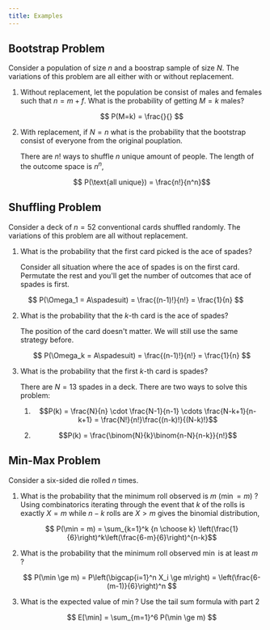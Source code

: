 ```yaml
---
title: Examples
---
```


## Bootstrap Problem
Consider a population of size $n$ and a boostrap sample of size $N$. The variations of this problem are all either with or without replacement.

1. Without replacement, let the population be consist of males and females such that $n=m+f$. What is the probability of getting $M=k$ males?

    $$ P(M=k) = \frac{}{} $$

2. With replacement, if $N=n$ what is the probability that the bootstrap consist of everyone from the original pouplation.

    There are $n!$ ways to shuffle $n$ unique amount of people. The length of the outcome space is $n^n$,

    $$ P(\text{all unique}) = \frac{n!}{n^n}$$

## Shuffling Problem

Consider a deck of $n=52$ conventional cards shuffled randomly. The variations of this problem are all without replacement.

1. What is the probability that the first card picked is the ace of spades?

    Consider all situation where the ace of spades is on the first card. Permutate the rest and you'll get the number of outcomes that ace of spades is first.

$$
    P(\Omega_1 = A\spadesuit) = \frac{(n-1)!}{n!} = \frac{1}{n}
$$

2. What is the probability that the $k$-th card is the ace of spades?

    The position of the card doesn't matter. We will still use the same strategy before.

    $$
    P(\Omega_k = A\spadesuit) = \frac{(n-1)!}{n!} = \frac{1}{n}
    $$

3. What is the probability that the first $k$-th card is spades?

    There are $N=13$ spades in a deck. There are two ways to solve this problem:

    1. $$P(k) = \frac{N}{n} \cdot \frac{N-1}{n-1} \cdots \frac{N-k+1}{n-k+1} = \frac{N!}{n!}\frac{(n-k)!}{(N-k)!}$$

    2. $$P(k) = \frac{\binom{N}{k}\binom{n-N}{n-k}}{n!}$$

## Min-Max Problem

Consider a six-sided die rolled $n$ times.

1. What is the probability that the minimum roll observed is $m$ ($\min = m$) ?
    Using combinatorics iterating through the event that $k$ of the rolls is exactly $X=m$ while $n-k$ rolls are $X>m$ gives the binomial distribution,

    $$ P(\min = m) = \sum_{k=1}^k {n \choose k} \left(\frac{1}{6}\right)^k\left(\frac{6-m}{6}\right)^{n-k}$$

1. What is the probability that the minimum roll observed $\min$ is at least $m$ ?


    $$ P(\min \ge m) = P\left(\bigcap{i=1}^n X_i \ge m\right) = \left(\frac{6-(m-1)}{6}\right)^n $$

1. What is the expected value of $\min$?
    Use the tail sum formula with part 2

    $$ E[\min] = \sum_{m=1}^6 P(\min \ge m) $$